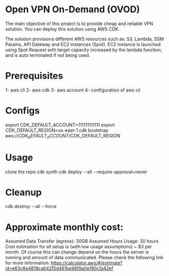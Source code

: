 
# Open VPN On-Demand (OVOD)

The main objective of this project is to provide cheap and reliable VPN solution. You can deploy this solution using AWS CDK.

The solution provisions different AWS resources such as: S3, Lambda, SSM Params, API Gateway and EC2 instances (Spot). EC2 instance is launched using Spot Request with target capacity increased by the lambda function; and is auto terminated if not being used.

# Prerequisites
1- aws cli
2- aws cdk
3- aws account
4- configuration of aws cli

# Configs
export CDK_DEFAULT_ACCOUNT=111111111111
export CDK_DEFAULT_REGION=us-east-1
cdk bootstrap aws://$CDK_DEFAULT_ACCOUNT/$CDK_DEFAULT_REGION

# Usage
clone the repo
cdk synth
cdk deploy --all --require-approval=never

# Cleanup
cdk destroy --all --force

# Approximate monthly cost:
Assumed Data Transfer (egress): 30GB
Assumed Hours Usage: 30 hours
Cost estimation for all setup is (with low usage assumptions) ~ $3 per month. Of course this can change depend on the hours the server is running and amount of data communicated. Please check the following link for more information: https://calculator.aws/#/estimate?id=e63c6e4818ca642f5d461be96f9a0e190c1a42ef
